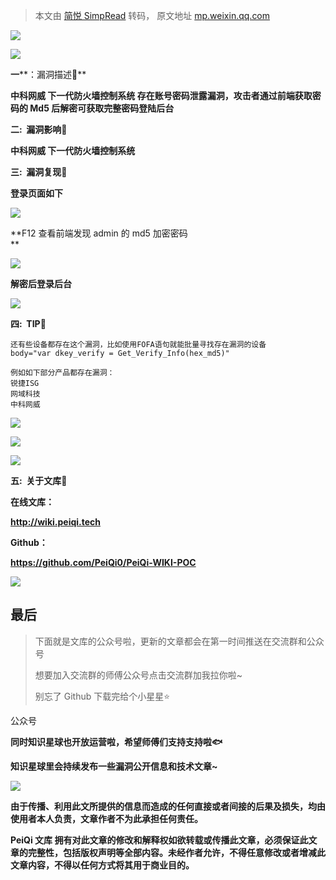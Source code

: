 > 本文由 [简悦 SimpRead](http://ksria.com/simpread/) 转码， 原文地址 [mp.weixin.qq.com](https://mp.weixin.qq.com/s/WCOUEtVNb5wM8Z0tJJaZAw)

![](https://mmbiz.qpic.cn/mmbiz_gif/ibicicIH182el5PaBkbJ8nfmXVfbQx819qWWENXGA38BxibTAnuZz5ujFRic5ckEltsvWaKVRqOdVO88GrKT6I0NTTQ/640?wx_fmt=gif)

**![](https://mmbiz.qpic.cn/mmbiz_png/ibicicIH182el7f0qibYGLgIyO0zpTSeV1I6m1WibjS1ggK9xf8lYM44SK40O6uRLTOAtiaM0xYOqZicJ2oDdiaWFianIjQ/640?wx_fmt=png)**

**一****：漏洞描述🐑**

**中科网威 下一代防火墙控制系统 存在账号密码泄露漏洞，攻击者通过前端获取密码的 Md5 后解密可获取完整密码登陆后台**

**二:  漏洞影响🐇**

**中科网威 下一代防火墙控制系统**

**三:  漏洞复现🐋**

**登录页面如下**

![](https://mmbiz.qpic.cn/mmbiz_png/ibicicIH182el4tekJGRC4jibjV8X9UxeLBylSwlibhI68cKTPz3GldyNE3HYpUMRrRnGCWmJJurABAfPRciaaLdezSQ/640?wx_fmt=png)

**F12 查看前端发现 admin 的 md5 加密密码  
**

![](https://mmbiz.qpic.cn/mmbiz_png/ibicicIH182el4tekJGRC4jibjV8X9UxeLBywLR4ybnic9lr6jgtSLqCceWZPqNibz3gxicdmn8rmyb91HHib45MJl1usg/640?wx_fmt=png)

**解密后登录后台**

![](https://mmbiz.qpic.cn/mmbiz_png/ibicicIH182el4tekJGRC4jibjV8X9UxeLByzM3KTiaGqoE21D1kxG9Mt5Zo6K9UhPp7zhic9QuVSsQX6UpyZOuDIukA/640?wx_fmt=png)

 ****四:  TIP🦉****

```
还有些设备都存在这个漏洞，比如使用FOFA语句就能批量寻找存在漏洞的设备
body="var dkey_verify = Get_Verify_Info(hex_md5)"

例如如下部分产品都存在漏洞：
锐捷ISG
网域科技
中科网威
```

![](https://mmbiz.qpic.cn/mmbiz_png/ibicicIH182el4tekJGRC4jibjV8X9UxeLByVUl1AHYCnXlqprm46iay9tu1Dt4TSRyUmicw6dg39XdWr8IzGvDaxic7w/640?wx_fmt=png)

![](https://mmbiz.qpic.cn/mmbiz_png/ibicicIH182el4tekJGRC4jibjV8X9UxeLByeo2dNfSKS2sandy7ib7xGg7VGbACVEMyZUVPl6Pk3cJIXyicLGcGJTFg/640?wx_fmt=png)

![](https://mmbiz.qpic.cn/mmbiz_png/ibicicIH182el4tekJGRC4jibjV8X9UxeLByf0uufdAQBBPbECTL4AxoeCSYA1IZ63QRIibTHZoXZlqL5nXrUrD6oxA/640?wx_fmt=png)

 ****五:  关于文库🦉****

 **在线文库：**

**http://wiki.peiqi.tech**

 **Github：**

**https://github.com/PeiQi0/PeiQi-WIKI-POC**

![](https://mmbiz.qpic.cn/mmbiz_png/ibicicIH182el4cpD8uQPH24EjA7YPtyZEP33zgJyPgfbMpTJGFD7wyuvYbicc1ia7JT4O3r3E99JBicWJIvcL8U385Q/640?wx_fmt=png)

最后
--

> 下面就是文库的公众号啦，更新的文章都会在第一时间推送在交流群和公众号
> 
> 想要加入交流群的师傅公众号点击交流群加我拉你啦~
> 
> 别忘了 Github 下载完给个小星星⭐

公众号

**同时知识星球也开放运营啦，希望师傅们支持支持啦🐟**

**知识星球里会持续发布一些漏洞公开信息和技术文章~**

![](https://mmbiz.qpic.cn/mmbiz_png/ibicicIH182el7iafXcY0OcGbVuXIcjiaBXZuHPQeSEAhRof2olkAM9ZghicpNv0p8rRbtNCZJL4t82g15Va8iahlCWeg/640?wx_fmt=png)

**由于传播、利用此文所提供的信息而造成的任何直接或者间接的后果及损失，均由使用者本人负责，文章作者不为此承担任何责任。**

**PeiQi 文库 拥有对此文章的修改和解释权如欲转载或传播此文章，必须保证此文章的完整性，包括版权声明等全部内容。未经作者允许，不得任意修改或者增减此文章内容，不得以任何方式将其用于商业目的。**
